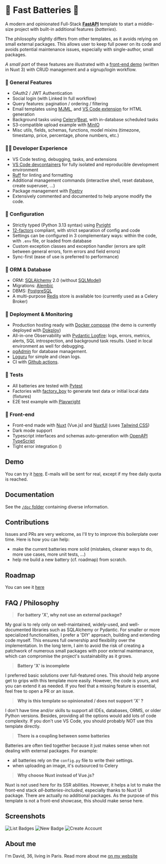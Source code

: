 # 🔋 Fast Batteries 🔋

A modern and opinionated Full-Stack [**FastAPI**](https://fastapi.tiangolo.com/) template to start a middle-size project with built-in additional features (*batteries*).

The philosophy slightly differs from other templates, as it avoids relying on small external packages. This allows user to keep full power on its code and avoids potential maintenance issues, especially with single-author, small packages.

*A small part* of these features are illustrated with a [front-end demo](https://fast-batteries.ovh) (written in Nuxt 3) with CRUD management and a signup/login workflow.

### 🧰 General Features
  - OAuth2 / JWT Authentication
  - Social login (with Linked In full workflow)
  - Query features: pagination / ordering / filtering
  - Email templates using [MJML](https://mjml.io/), and [VS Code extension](https://marketplace.visualstudio.com/items?itemName=DanielKnights.vscode-mjml) for HTML generation
  - Background tasks using [Celery](https://docs.celeryq.dev/en/stable/)/[Beat](https://docs.celeryq.dev/en/latest/userguide/periodic-tasks.html), with in-database scheduled tasks
  - S3-compatible upload example with [MinIO](https://github.com/minio/minio)
  - Misc utils, fields, schemas, functions, model mixins (timezone, timestamp, price, percentage, phone numbers, etc.)

### 🧑‍💻 Developer Experience
  - VS Code testing, debugging, tasks, and extensions
  - [VS Code devcontainers](https://code.visualstudio.com/docs/devcontainers/containers) for fully isolated and reproducible development environment
  - [Ruff](https://docs.astral.sh/ruff/) for linting and formatting
  - Additional management commands (interactive shell, reset database, create superuser, ...)
  - Package management with [Poetry](https://python-poetry.org/)
  - Extensively commented and documented to help anyone modify the code.

### 🔧 Configuration
  - Strictly typed (Python 3.13 syntax) using [Pyright](https://github.com/microsoft/pyright)
  - [12-factors](https://12factor.net/) compliant, with strict separation of config and code
  - Settings can be configured in 3 complementary ways: within the code, with `.env` file, or loaded from database
  - Custom exception classes and exception handler (errors are split between general errors, form errors and field errors)
  - Sync-first (ease of use is preferred to performance)

### 💾 ORM & Database
  - ORM: [SQLAlchemy](https://www.sqlalchemy.org/) 2.0  (without [SQLModel](https://sqlmodel.tiangolo.com/))
  - Migrations: [Alembic](https://alembic.sqlalchemy.org/)
  - DBMS: [PostgreSQL](https://www.postgresql.org/)
  - A multi-purpose [Redis](https://redis.io/) store is available too (currently used as a Celery Broker)

### 🚀 Deployment & Monitoring
  - Production hosting ready with [Docker compose](https://docs.docker.com/compose/) (the demo is currently deployed with [Dokploy](https://docs.dokploy.com/docs/core/docker-compose))
  - All-in-one Observability with [Pydantic Logfire](https://pydantic.dev/logfire): logs, errors, metrics, alerts, SQL introspection, and background task results. Used in local environment as well for debugging.
  - [pgAdmin](https://www.pgadmin.org/) for database management.
  - [Loguru](https://github.com/Delgan/loguru) for simple and clean logs.
  - CI with [Github actions](https://github.com/features/actions).

### 🧪 Tests
  - All batteries are tested with [Pytest](https://pytest.org/)
  - Factories with [factory_boy](https://factoryboy.readthedocs.io/en/stable/) to generate test data or initial local data (fixtures)
  - E2E test example with [Playwright](https://playwright.dev/)

### 🎨 Front-end
  - Front-end made with [Nuxt](https://nuxt.com/) (Vue.js) and [NuxtUI](https://ui.nuxt.com/) (uses [Tailwind CSS](https://tailwindcss.com/))
  - Dark mode support
  - Typescript interfaces and schemas auto-generation with [OpenAPI TypeScript](https://openapi-ts.dev/)
  - Tight error integration ()

## Demo

You can try it [here](https://fast-batteries.ovh). E-mails will be sent for real, except if my free daily quota is reached.

## Documentation

See the [`/doc` folder](https://fixme) containing diverse information. 

## Contributions

Issues and PRs are very welcome, as I'll try to improve this boilerplate over time. Here is how you can help:
- make the current batteries more solid (mistakes, cleaner ways to do, more use cases, more unit tests, ...)
- help me build a new battery (cf. roadmap) from scratch.

## Roadmap

You can see it [here](http://fixme)

## FAQ / Philosophy


> **For battery 'X', why not use an external package?**

My goal is to rely only on well-maintained, widely-used, and well-documented libraries such as SQLAlchemy or Pydantic. For smaller or more specialized functionalities, I prefer a 'DIY' approach, building and extending code myself. This ensures full ownership and flexibility over the implementation. In the long term, I aim to avoid the risk of creating a patchwork of numerous small packages with poor external maintenance, which can compromise the project's sustainability as it grows.

> **Battery 'X' is incomplete**

I preferred basic solutions over full-featured ones. This should help anyone get to grips with this template more easily.
However, the code is yours, and you can extend it as needed. If you feel that a missing feature is essential, feel free to open a PR or an issue.

> **Why is this template so opinionated / does not support 'X' ?**

I don't have time and/or skills tu support all IDEs, databases, ORMS, or older Python versions. Besides, providing all the options would add lots of code complexity. If you don't use VS Code, you should probably NOT use this template directly.

> **There is a coupling between some batteries**

Batteries are often tied together because it just makes sense when not dealing with external packages. For example:
- all batteries rely on the `config.py` file to write their settings.
- when uploading an image, it's outsourced to Celery


> **Why choose Nuxt instead of Vue.js?**

Nuxt is not used here for its SSR abilities. However, it helps a lot to make the front-end stack *all-batteries-included*, especially thanks to Nuxt UI package. There are actually no additional packages. As the purpose of this template is not a front-end showcase, this should make sense here.

## Screenshots

![List Badges](./front/public/screenshots/list-badges.png)
![New Badge](./front/public/screenshots/new-badge.png)
![Create Account](./front/public/screenshots/create-account.png)


## About me

I'm David, 36, living in Paris. Read more about me [on my website](https://david-dahan.com)
